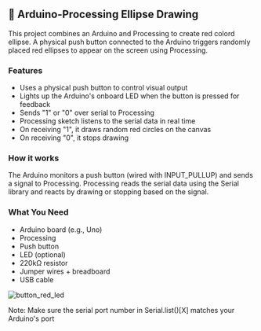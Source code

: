 ## 🎨 Arduino-Processing Ellipse Drawing
This project combines an Arduino and Processing to create red colord ellipse. A physical push button connected to the Arduino triggers randomly placed red ellipses to appear on the screen using Processing.

### Features
- Uses a physical push button to control visual output
- Lights up the Arduino's onboard LED when the button is pressed for feedback
- Sends "1" or "0" over serial to Processing
- Processing sketch listens to the serial data in real time
- On receiving "1", it draws random red circles on the canvas
- On receiving "0", it stops drawing

### How it works
The Arduino monitors a push button (wired with INPUT_PULLUP) and sends a signal to Processing.
Processing reads the serial data using the Serial library and reacts by drawing or stopping based on the signal.

### What You Need
- Arduino board (e.g., Uno)
- Processing
- Push button
- LED (optional)
- 220kΩ resistor
- Jumper wires + breadboard
- USB cable

![button_red_led](https://github.com/user-attachments/assets/0fa59dc8-91b2-430c-9abe-a9aad0b72250)


Note: Make sure the serial port number in Serial.list()[X] matches your Arduino's port



